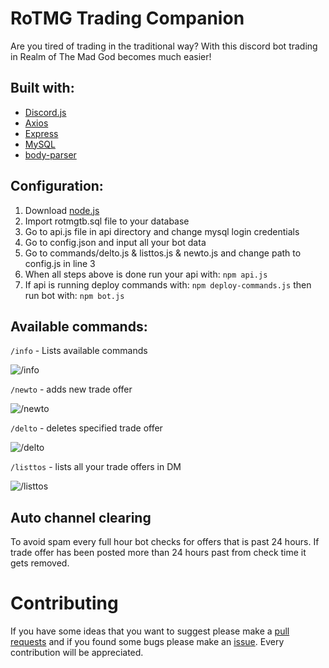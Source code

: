 # RoTMG Trading Companion
Are you tired of trading in the traditional way? With this discord bot trading in Realm of The Mad God becomes much easier!

## Built with:
* [Discord.js](https://discord.js.org/#/)
* [Axios](https://github.com/axios/axios)
* [Express](https://expressjs.com/)
* [MySQL](https://www.npmjs.com/package/mysql)
* [body-parser](https://www.npmjs.com/package/body-parser)

## Configuration:
 1) Download [node.js](https://nodejs.org/en/)
 2) Import rotmgtb.sql file to your database
 3) Go to api.js file in api directory and change mysql login credentials
 4) Go to config.json and input all your bot data
 5) Go to commands/delto.js & listtos.js & newto.js and change path to config.js in line 3
 6) When all steps above is done run your api with: ```npm api.js```
 7) If api is running deploy commands with: ```npm deploy-commands.js``` then run bot with: ```npm bot.js```

 ## Available commands:
 ```/info``` - Lists available commands

 ![/info](https://i.imgur.com/p6kBIit.png)

 ```/newto``` - adds new trade offer 

![/newto](https://i.imgur.com/zjY5Icl.png)

```/delto``` - deletes specified trade offer

![/delto](https://i.imgur.com/K0gJ33y.png)

```/listtos``` - lists all your trade offers in DM

![/listtos](https://i.imgur.com/WQJnx4l.png)

## Auto channel clearing 
To avoid spam every full hour bot checks for offers that is past 24 hours. If trade offer has been posted more than 24 hours past from check time it gets removed.

# Contributing
If you have some ideas that you want to suggest please make a [pull requests](https://github.com/yunglean4171/RoTMG-Trading-Companion/pulls) and if you found some bugs please make an [issue](https://github.com/yunglean4171/RoTMG-Trading-Companion/issues). Every contribution will be appreciated.

